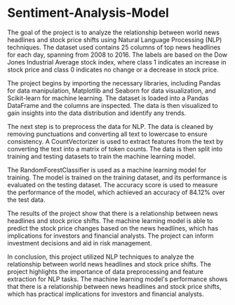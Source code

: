 # Sentiment-Analysis-Model

The goal of the project is to analyze the relationship between world news headlines and stock price shifts using Natural Language Processing (NLP) techniques. The dataset used contains 25 columns of top news headlines for each day, spanning from 2008 to 2016. The labels are based on the Dow Jones Industrial Average stock index, where class 1 indicates an increase in stock price and class 0 indicates no change or a decrease in stock price.

The project begins by importing the necessary libraries, including Pandas for data manipulation, Matplotlib and Seaborn for data visualization, and Scikit-learn for machine learning. The dataset is loaded into a Pandas DataFrame and the columns are inspected. The data is then visualized to gain insights into the data distribution and identify any trends.

The next step is to preprocess the data for NLP. The data is cleaned by removing punctuations and converting all text to lowercase to ensure consistency. A CountVectorizer is used to extract features from the text by converting the text into a matrix of token counts. The data is then split into training and testing datasets to train the machine learning model.

The RandomForestClassifier is used as a machine learning model for training. The model is trained on the training dataset, and its performance is evaluated on the testing dataset. The accuracy score is used to measure the performance of the model, which achieved an accuracy of 84.12% over the test data.

The results of the project show that there is a relationship between news headlines and stock price shifts. The machine learning model is able to predict the stock price changes based on the news headlines, which has implications for investors and financial analysts. The project can inform investment decisions and aid in risk management.

In conclusion, this project utilized NLP techniques to analyze the relationship between world news headlines and stock price shifts. The project highlights the importance of data preprocessing and feature extraction for NLP tasks. The machine learning model's performance shows that there is a relationship between news headlines and stock price shifts, which has practical implications for investors and financial analysts.
